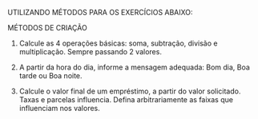 UTILIZANDO MÉTODOS PARA OS EXERCÍCIOS ABAIXO:

MÉTODOS DE CRIAÇÃO

1. Calcule as 4 operações básicas: soma, subtração, divisão e multiplicação. Sempre passando 2 valores.

2. A partir da hora do dia, informe a mensagem adequada: Bom dia, Boa tarde ou Boa noite.

3. Calcule o valor final de um empréstimo, a partir do valor solicitado. Taxas e parcelas influencia. 
Defina arbitrariamente as faixas que influenciam nos valores.
